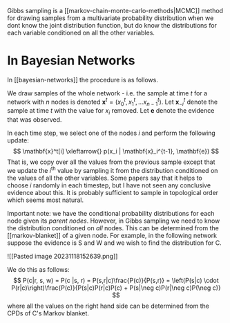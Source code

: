 Gibbs sampling is a [[markov-chain-monte-carlo-methods|MCMC]] method for drawing samples from a multivariate probability distribution when we dont know the joint distribution function, but do know the distributions for each variable conditioned on all the other variables.
# In Bayesian Networks
In [[bayesian-networks]] the procedure is as follows.

We draw samples of the whole network - i.e. the sample at time $t$ for a network with $n$ nodes is denoted $\mathbf{x}^t = (x_0^t, x_1^t, ... x_{n-1}^t)$. Let $\mathbf{x}_{-i}^t$ denote the sample at time $t$ with the value for $x_i$ removed. Let $\mathbf{e}$ denote the evidence that was observed.

In each time step, we select one of the nodes $i$ and perform the following update:
$$
\mathbf{x}^t[i] \xleftarrow{} p(x_i | \mathbf{x}_i^{t-1}, \mathbf{e})
$$
That is, we copy over all the values from the previous sample except that we update the $i^\text{th}$ value by sampling it from the distribution conditioned on the values of all the other variables. Some papers say that it helps to choose $i$ randomly in each timestep, but I have not seen any conclusive evidence about this. It is probably sufficient to sample in topological order which seems most natural.

Important note: we have the conditional probability distributions for each node given its *parent nodes*. However, in Gibbs sampling we need to know the distribution conditioned on *all* nodes. This can be determined from the [[markov-blanket]] of a given node. For example, in the following network suppose the evidence is S and W and we wish to find the distribution for C.

![[Pasted image 20231118152639.png]]

We do this as follows:
$$
P(c|r, s, w) = P(c |s, r)
	= P(s,r|c)\frac{P(c)}{P(s,r)}
	= \left(P(s|c) \cdot P(r|c)\right)\frac{P(c)}{P(s|c)P(r|c)P(c) + P(s|\neg c)P(r|\neg c)P(\neg c)} 
$$
where all the values on the right hand side can be determined from the CPDs of C's Markov blanket.